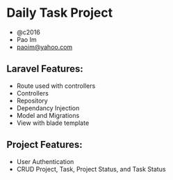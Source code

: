 # Daily Task Project
- @c2016
- Pao Im
- paoim@yahoo.com

## Laravel Features:
- Route used with controllers
- Controllers
- Repository
- Dependancy Injection
- Model and Migrations
- View with blade template

## Project Features:
- User Authentication
- CRUD Project, Task, Project Status, and Task Status


